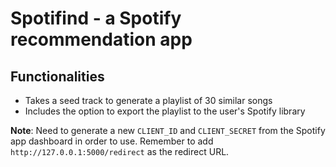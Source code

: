 # Spotifind - a Spotify recommendation app

## Functionalities

- Takes a seed track to generate a playlist of 30 similar songs
- Includes the option to export the playlist to the user's Spotify library

**Note**: Need to generate a new `CLIENT_ID` and `CLIENT_SECRET` from the Spotify app dashboard in order to use. Remember to add `http://127.0.0.1:5000/redirect` as the redirect URL.
